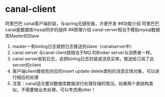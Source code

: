 # canal-client
阿里巴巴 canal客户端封装，与spring无缝衔接，方便开发
##功能介绍
阿里巴巴canal是数据库mysql同步的组件
##原理介绍
canal server相当于模拟mysql数据库Master的Slave
1. master一有binlog日志就把日志推送到slave（canalserver中）
2. canal server 与canal client就相当于MQ 的Broker server与消费者一样。 
3. canal server收到日志，会把binlog日志封装成消息实体，推送给订阅了此server的client
4. 客户端client接收到对应的insert update delete类别的消息实体对象，可以进行相应的处理
5. 注意：canal适合要对数据库数据进行处理存储的情况。如果两个表结构类似，不需要做业务处理，可以考虑用otter！
